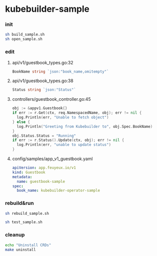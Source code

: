 # kubebuilder-sample

### init
```sh
sh build_sample.sh
sh open_sample.sh
```

### edit
1. api/v1/guestbook_types.go:32
   ```go
   BookName string `json:"book_name,omitempty"`
   ```
1. api/v1/guestbook_types.go:38
   ```go
   Status string `json:"Status"`
   ```
1. controllers/guestbook_controller.go:45
   ```go
   obj := &appv1.Guestbook{}
   if err := r.Get(ctx, req.NamespacedName, obj); err != nil {
     log.Println(err, "Unable to fetch object")
   } else {
     log.Println("Greeting from Kubebuilder to", obj.Spec.BookName)
   }
   obj.Status.Status = "Running"
   if err := r.Status().Update(ctx, obj); err != nil {
     log.Println(err, "unable to update status")
   }
   ```
1. config/samples/app_v1_guestbook.yaml
   ```yaml
   apiVersion: app.feuyeux.io/v1
   kind: Guestbook
   metadata:
     name: guestbook-sample
   spec:
     book_name: kubebuilder-operator-sample
   ```
### rebuild&run
```sh
sh rebuild_sample.sh
```

```sh
sh test_sample.sh
```

### cleanup
```sh
echo "Uninstall CRDs"
make uninstall
```